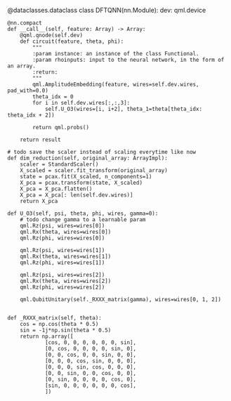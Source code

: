 
@dataclasses.dataclass
class DFTQNN(nn.Module):
    dev: qml.device

    @nn.compact
    def __call__(self, feature: Array) -> Array:
        @qml.qnode(self.dev)
        def circuit(feature, theta, phi):
            """
            :param instance: an instance of the class Functional.
            :param rhoinputs: input to the neural network, in the form of an array.
            :return:
            """
            qml.AmplitudeEmbedding(feature, wires=self.dev.wires, pad_with=0.0)
            theta_idx = 0
            for i in self.dev.wires[:,:,3]:
                self.U_O3(wires=[i, i+2], theta_1=theta[theta_idx: theta_idx + 2])

            return qml.probs()

        return result

    # todo save the scaler instead of scaling everytime like now
    def dim_reduction(self, original_array: ArrayImpl):
        scaler = StandardScaler()
        X_scaled = scaler.fit_transform(original_array)
        state = pcax.fit(X_scaled, n_components=1)
        X_pca = pcax.transform(state, X_scaled)
        X_pca = X_pca.flatten()
        X_pca = X_pca[: len(self.dev.wires)]
        return X_pca

    def U_O3(self, psi, theta, phi, wires, gamma=0):
        # todo change gamma to a learnable param
        qml.Rz(psi, wires=wires[0])
        qml.Rx(theta, wires=wires[0])
        qml.Rz(phi, wires=wires[0])

        qml.Rz(psi, wires=wires[1])
        qml.Rx(theta, wires=wires[1])
        qml.Rz(phi, wires=wires[1])

        qml.Rz(psi, wires=wires[2])
        qml.Rx(theta, wires=wires[2])
        qml.Rz(phi, wires=wires[2])

        qml.QubitUnitary(self._RXXX_matrix(gamma), wires=wires[0, 1, 2])

    
    def _RXXX_matrix(self, theta):
        cos = np.cos(theta * 0.5)
        sin = -1j*np.sin(theta * 0.5)
        return np.array([
                [cos, 0, 0, 0, 0, 0, 0, sin],
                [0, cos, 0, 0, 0, 0, sin, 0],
                [0, 0, cos, 0, 0, sin, 0, 0],
                [0, 0, 0, cos, sin, 0, 0, 0],
                [0, 0, 0, sin, cos, 0, 0, 0],
                [0, 0, sin, 0, 0, cos, 0, 0],
                [0, sin, 0, 0, 0, 0, cos, 0],
                [sin, 0, 0, 0, 0, 0, 0, cos],
                ])
